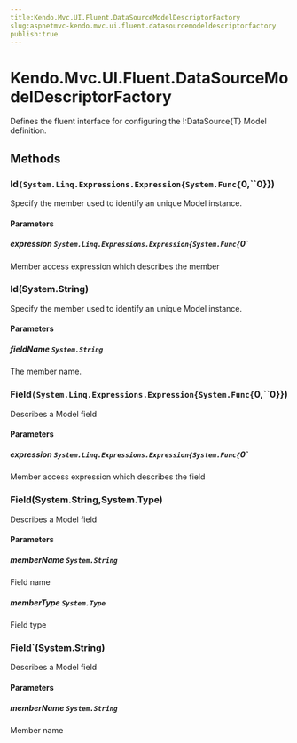 ```yaml
---
title:Kendo.Mvc.UI.Fluent.DataSourceModelDescriptorFactory
slug:aspnetmvc-kendo.mvc.ui.fluent.datasourcemodeldescriptorfactory
publish:true
---
```


# Kendo.Mvc.UI.Fluent.DataSourceModelDescriptorFactory

Defines the fluent interface for configuring the !:DataSource{T} Model definition.

## Methods

### Id`(System.Linq.Expressions.Expression{System.Func{`0,``0}})
Specify the member used to identify an unique Model instance.

#### Parameters

##### expression `System.Linq.Expressions.Expression{System.Func{`0`
Member access expression which describes the member

### Id(System.String)
Specify the member used to identify an unique Model instance.

#### Parameters

##### fieldName `System.String`
The member name.

### Field`(System.Linq.Expressions.Expression{System.Func{`0,``0}})
Describes a Model field

#### Parameters

##### expression `System.Linq.Expressions.Expression{System.Func{`0`
Member access expression which describes the field

### Field(System.String,System.Type)
Describes a Model field

#### Parameters

##### memberName `System.String`
Field name

##### memberType `System.Type`
Field type

### Field`(System.String)
Describes a Model field

#### Parameters

##### memberName `System.String`
Member name